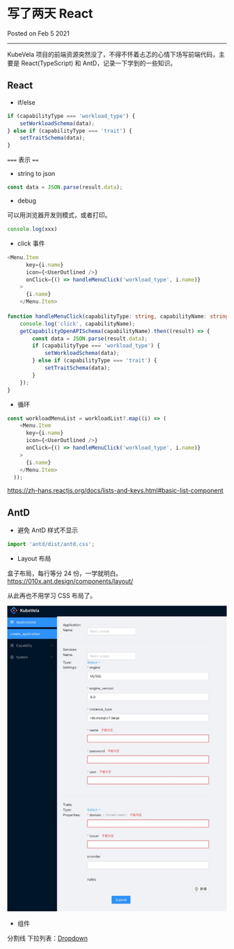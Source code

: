 # 写了两天 React

Posted on Feb 5 2021

---

KubeVela 项目的前端资源突然没了，不得不怀着忐忑的心情下场写前端代码，主要是 React(TypeScript) 和 AntD，记录一下学到的一些知识。

## React

- if/else

```typescript
if (capabilityType === 'workload_type') {
    setWorkloadSchema(data);
} else if (capabilityType === 'trait') {
    setTraitSchema(data);
}
```

`===` 表示 `==`

- string to json

```typescript
const data = JSON.parse(result.data);
```

- debug

可以用浏览器开发则模式，或者打印。

```typescript
console.log(xxx)
```

- click 事件

```typescript
<Menu.Item
      key={i.name}
      icon={<UserOutlined />}
      onClick={() => handleMenuClick('workload_type', i.name)}
    >
      {i.name}
    </Menu.Item>

function handleMenuClick(capabilityType: string, capabilityName: string) {
    console.log('click', capabilityName);
    getCapabilityOpenAPISchema(capabilityName).then((result) => {
        const data = JSON.parse(result.data);
        if (capabilityType === 'workload_type') {
            setWorkloadSchema(data);
        } else if (capabilityType === 'trait') {
            setTraitSchema(data);
        }
    });
}
```

- 循环

```typescript
const workloadMenuList = workloadList?.map((i) => (
    <Menu.Item
      key={i.name}
      icon={<UserOutlined />}
      onClick={() => handleMenuClick('workload_type', i.name)}
    >
      {i.name}
    </Menu.Item>
  ));

```

https://zh-hans.reactjs.org/docs/lists-and-keys.html#basic-list-component




## AntD

- 避免 AntD 样式不显示

```javascript
import 'antd/dist/antd.css';
```
- Layout 布局

盒子布局，每行等分 24 份，一学就明白。
https://010x.ant.design/components/layout/

从此再也不用学习 CSS 布局了。

![](../resources/img/antd-layout.png)

- 组件

分割线
下拉列表：[Dropdown](https://ant.design/components/dropdown/)




